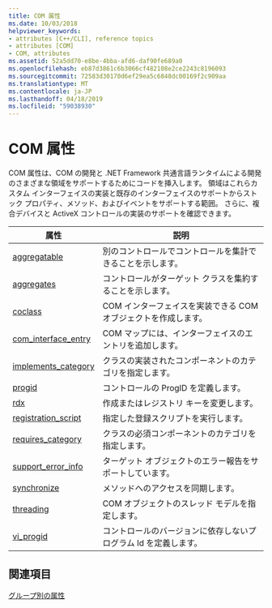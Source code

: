 ```yaml
---
title: COM 属性
ms.date: 10/03/2018
helpviewer_keywords:
- attributes [C++/CLI], reference topics
- attributes [COM]
- COM, attributes
ms.assetid: 52a5dd70-e8be-4bba-afd6-daf90fe689a0
ms.openlocfilehash: eb87d3861c6b3066cf482108e2ce2243c8196093
ms.sourcegitcommit: 72583d30170d6ef29ea5c6848dc00169f2c909aa
ms.translationtype: MT
ms.contentlocale: ja-JP
ms.lasthandoff: 04/18/2019
ms.locfileid: "59038930"
---
```

# <a name="com-attributes"></a>COM 属性

COM 属性は、COM の開発と .NET Framework 共通言語ランタイムによる開発のさまざまな領域をサポートするためにコードを挿入します。 領域はこれらカスタム インターフェイスの実装と既存のインターフェイスのサポートからストック プロパティ、メソッド、およびイベントをサポートする範囲。 さらに、複合デバイスと ActiveX コントロールの実装のサポートを確認できます。

|属性|説明|
|---------------|-----------------|
|[aggregatable](aggregatable.md)|別のコントロールでコントロールを集計できることを示します。|
|[aggregates](aggregates.md)|コントロールがターゲット クラスを集約することを示します。|
|[coclass](coclass.md)|COM インターフェイスを実装できる COM オブジェクトを作成します。|
|[com_interface_entry](com-interface-entry-cpp.md)|COM マップには、インターフェイスのエントリを追加します。|
|[implements_category](implements-category.md)|クラスの実装されたコンポーネントのカテゴリを指定します。|
|[progid](progid.md)|コントロールの ProgID を定義します。|
|[rdx](rdx.md)|作成またはレジストリ キーを変更します。|
|[registration_script](registration-script.md)|指定した登録スクリプトを実行します。|
|[requires_category](requires-category.md)|クラスの必須コンポーネントのカテゴリを指定します。|
|[support_error_info](support-error-info.md)|ターゲット オブジェクトのエラー報告をサポートしています。|
|[synchronize](synchronize.md)|メソッドへのアクセスを同期します。|
|[threading](threading-cpp.md)|COM オブジェクトのスレッド モデルを指定します。|
|[vi_progid](vi-progid.md)|コントロールのバージョンに依存しないプログラム Id を定義します。|

## <a name="see-also"></a>関連項目

[グループ別の属性](attributes-by-group.md)